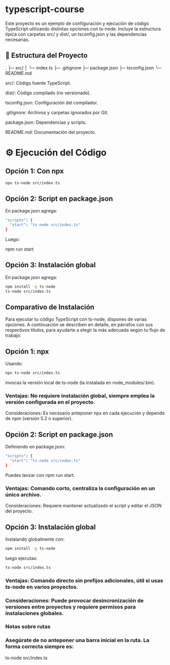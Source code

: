 # typescript-course

Este proyecto es un ejemplo de configuración y ejecución de código TypeScript utilizando distintas opciones con ts-node.
Incluye la estructura típica con carpetas src/ y dist/, un tsconfig.json y las dependencias necesarias.

## 📂 Estructura del Proyecto

.
├─ src/
│ └─ index.ts
├─ .gitignore
├─ package.json
├─ tsconfig.json
└─ README.md

src/: Código fuente TypeScript.

dist/: Código compilado (no versionado).

tsconfig.json: Configuración del compilador.

.gitignore: Archivos y carpetas ignorados por Git.

package.json: Dependencias y scripts.

README.md: Documentación del proyecto.

# ⚙️ Ejecución del Código

## Opción 1: Con npx

```bash
npx ts-node src/index.ts
```

## Opción 2: Script en package.json

En package.json agrega:

```bash
"scripts": {
  "start": "ts-node src/index.ts"
}
```

Luego:

npm run start

## Opción 3: Instalación global

En package.json agrega:

```bash
npm install -g ts-node
ts-node src/index.ts
```

## Comparativo de Instalación

Para ejecutar tu código TypeScript con ts-node, dispones de varias opciones. A continuación se describen en detalle, en párrafos con sus respectivos títulos, para ayudarte a elegir la más adecuada según tu flujo de trabajo:

## Opción 1: npx

Usando:

```bash
npx ts-node src/index.ts
```

invocas la versión local de ts-node (la instalada en node_modules/.bin).

### Ventajas: No requiere instalación global, siempre emplea la versión configurada en el proyecto.

Consideraciones: Es necesario anteponer npx en cada ejecución y depende de npm (versión 5.2 o superior).

## Opción 2: Script en package.json

Definiendo en package.json:

```bash
"scripts": {
  "start": "ts-node src/index.ts"
}
```

Puedes lanzar con npm run start.

### Ventajas: Comando corto, centraliza la configuración en un único archivo.

Consideraciones: Requiere mantener actualizado el script y editar el JSON del proyecto.

## Opción 3: Instalación global

Instalando globalmente con:

```bash
npm install -g ts-node
```

luego ejecutas:

```bash
ts-node src/index.ts
```

### Ventajas: Comando directo sin prefijos adicionales, útil si usas ts-node en varios proyectos.

### Consideraciones: Puede provocar desincronización de versiones entre proyectos y requiere permisos para instalaciones globales.

### Notas sobre rutas

### Asegúrate de no anteponer una barra inicial en la ruta. La forma correcta siempre es:

ts-node src/index.ts
